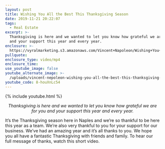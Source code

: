 ```yaml
---
layout: post
title: Wishing You All the Best This Thanksgiving Season
date: 2019-11-21 20:22:07
tags:
  - Real Estate
excerpt: >-
  Thanksgiving is here and we wanted to let you know how grateful we are for you
  and your support this year and every year.
enclosure: >-
  https://vyralmarketing.s3.amazonaws.com/Vincent+Napoleon/Wishing+You+All+the+Best+This+Thanksgiving+Season.mp4
pullquote:
enclosure_type: video/mp4
enclosure_time:
use_youtube_image: false
youtube_alternate_image: >-
  /uploads/vincent-nepoleon-wishing-you-all-the-best-this-thanksgiving-season-youtube.jpg
youtube_code: 8-houXnLc54
---
```


{% include youtube.html %}

<p style="text-align:center;"><em>Thanksgiving is here and we wanted to let you know how grateful we are for you and your support this year and every year.</em></p>

It’s the Thanksgiving season here in Naples and we’re so thankful to be here this year as a team. We’re also very thankful to you for your support for our business. We’ve had an amazing year and it’s all thanks to you. We hope you all have a fantastic Thanksgiving with friends and family. To hear our full message of thanks, watch this short video.

